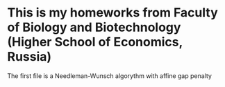 # This is my homeworks from Faculty of Biology and Biotechnology (Higher School of Economics, Russia)
The first file is a Needleman-Wunsch algorythm with affine gap penalty
